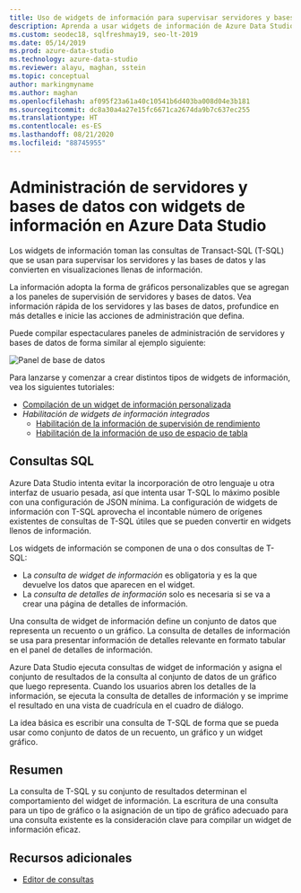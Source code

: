 ```yaml
---
title: Uso de widgets de información para supervisar servidores y bases de datos
description: Aprenda a usar widgets de información de Azure Data Studio para convertir las consultas que supervisan los servidores y las bases de datos en visualizaciones detalladas.
ms.custom: seodec18, sqlfreshmay19, seo-lt-2019
ms.date: 05/14/2019
ms.prod: azure-data-studio
ms.technology: azure-data-studio
ms.reviewer: alayu, maghan, sstein
ms.topic: conceptual
author: markingmyname
ms.author: maghan
ms.openlocfilehash: af095f23a61a40c10541b6d403ba008d04e3b181
ms.sourcegitcommit: dc8a30a4a27e15fc6671ca2674da9b7c637ec255
ms.translationtype: HT
ms.contentlocale: es-ES
ms.lasthandoff: 08/21/2020
ms.locfileid: "88745955"
---
```

# <a name="manage-servers-and-databases-with-insight-widgets-in-azure-data-studio"></a>Administración de servidores y bases de datos con widgets de información en Azure Data Studio

Los widgets de información toman las consultas de Transact-SQL (T-SQL) que se usan para supervisar los servidores y las bases de datos y las convierten en visualizaciones llenas de información.

La información adopta la forma de gráficos personalizables que se agregan a los paneles de supervisión de servidores y bases de datos. Vea información rápida de los servidores y las bases de datos, profundice en más detalles e inicie las acciones de administración que defina.

Puede compilar espectaculares paneles de administración de servidores y bases de datos de forma similar al ejemplo siguiente:

![Panel de base de datos](media/insight-widgets/database-dashboard.png)

Para lanzarse y comenzar a crear distintos tipos de widgets de información, vea los siguientes tutoriales:

- [Compilación de un widget de información personalizada](tutorial-build-custom-insight-sql-server.md)
- *Habilitación de widgets de información integrados*
  - [Habilitación de la información de supervisión de rendimiento](tutorial-qds-sql-server.md)
  - [Habilitación de la información de uso de espacio de tabla](tutorial-table-space-sql-server.md)

## <a name="sql-queries"></a>Consultas SQL

Azure Data Studio intenta evitar la incorporación de otro lenguaje u otra interfaz de usuario pesada, así que intenta usar T-SQL lo máximo posible con una configuración de JSON mínima. La configuración de widgets de información con T-SQL aprovecha el incontable número de orígenes existentes de consultas de T-SQL útiles que se pueden convertir en widgets llenos de información.

Los widgets de información se componen de una o dos consultas de T-SQL:
* La *consulta de widget de información* es obligatoria y es la que devuelve los datos que aparecen en el widget.
* La *consulta de detalles de información* solo es necesaria si se va a crear una página de detalles de información.

Una consulta de widget de información define un conjunto de datos que representa un recuento o un gráfico. La consulta de detalles de información se usa para presentar información de detalles relevante en formato tabular en el panel de detalles de información. 

Azure Data Studio ejecuta consultas de widget de información y asigna el conjunto de resultados de la consulta al conjunto de datos de un gráfico que luego representa. Cuando los usuarios abren los detalles de la información, se ejecuta la consulta de detalles de información y se imprime el resultado en una vista de cuadrícula en el cuadro de diálogo.

La idea básica es escribir una consulta de T-SQL de forma que se pueda usar como conjunto de datos de un recuento, un gráfico y un widget gráfico. 

## <a name="summary"></a>Resumen

La consulta de T-SQL y su conjunto de resultados determinan el comportamiento del widget de información. La escritura de una consulta para un tipo de gráfico o la asignación de un tipo de gráfico adecuado para una consulta existente es la consideración clave para compilar un widget de información eficaz.



## <a name="additional-resources"></a>Recursos adicionales
- [Editor de consultas](tutorial-sql-editor.md)

